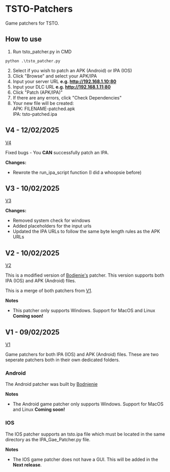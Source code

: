 # TSTO-Patchers
Game patchers for TSTO.

## How to use
1. Run tsto_patcher.py in CMD
```
python .\tsto_patcher.py
```
2. Select if you wish to patch an APK (Android) or IPA (IOS)
3. Click "Browse" and select your APK/IPA
4. Input your server URL **e.g. http://192.168.1.10:80**
5. Input your DLC URL **e.g. http://192.168.1.11:80**
6. Click "Patch (APK/IPA)"
7. If there are any errors, click "Check Dependencies"
8. Your new file will be created:<br>
APK: FILENAME-patched.apk<br>
IPA: tsto-patched.ipa

## V4 - 12/02/2025
[V4](https://github.com/AlekMunroe/TSTO-Patchers/releases/tag/V4)

Fixed bugs - You **CAN** successfully patch an IPA.

**Changes:**
* Rewrote the run_ipa_script function (I did a whoopsie before)

## V3 - 10/02/2025
[V3](https://github.com/AlekMunroe/TSTO-Patchers/releases/tag/V3)

**Changes:**
* Removed system check for windows
* Added placeholders for the input urls
* Updated the IPA URLs to follow the same byte length rules as the APK URLs


## V2 - 10/02/2025
[V2](https://github.com/AlekMunroe/TSTO-Patchers/releases/tag/V2)

This is a modified version of [Bodjenie's](https://github.com/bodnjenie14/Patch-Apk) patcher.
This version supports both IPA (IOS) and APK (Android) files.

This is a merge of both patchers from [V1](https://github.com/AlekMunroe/TSTO-Patchers/releases/tag/V1).

**Notes**
* This patcher only supports Windows. Support for MacOS and Linux **Coming soon!**


## V1 - 09/02/2025
[V1](https://github.com/AlekMunroe/TSTO-Patchers/releases/tag/V1)

Game patchers for both IPA (IOS) and APK (Android) files.
These are two seperate patchers both in their own dedicated folders.

### Android
The Android patcher was built by [Bodnjenie](https://github.com/bodnjenie14/)

**Notes**
* The Android game patcher only supports Windows. Support for MacOS and Linux **Coming soon!**

### IOS
The IOS patcher supports an tsto.ipa file which must be located in the same directory as the IPA_Gae_Patcher.py file.

**Notes**
* The IOS game patcher does not have a GUI. This will be added in the **Next release**.